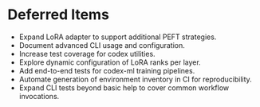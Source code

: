 # Deferred Items

- Expand LoRA adapter to support additional PEFT strategies.
- Document advanced CLI usage and configuration.
- Increase test coverage for codex utilities.
- Explore dynamic configuration of LoRA ranks per layer.
- Add end-to-end tests for codex-ml training pipelines.
- Automate generation of environment inventory in CI for reproducibility.
- Expand CLI tests beyond basic help to cover common workflow invocations.
